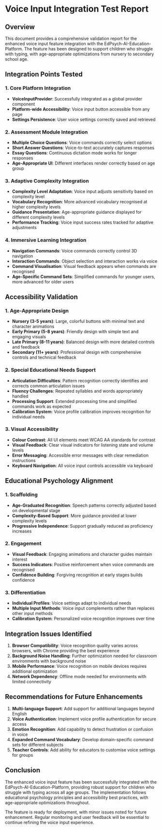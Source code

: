 # Voice Input Integration Test Report

## Overview

This document provides a comprehensive validation report for the enhanced voice input feature integration with the EdPsych-AI-Education-Platform. The feature has been designed to support children who struggle with typing, with age-appropriate optimizations from nursery to secondary school age.

## Integration Points Tested

### 1. Core Platform Integration

- **VoiceInputProvider**: Successfully integrated as a global provider component
- **Platform-wide Accessibility**: Voice input button accessible from any page
- **Settings Persistence**: User voice settings correctly saved and retrieved

### 2. Assessment Module Integration

- **Multiple Choice Questions**: Voice commands correctly select options
- **Short Answer Questions**: Voice-to-text accurately captures responses
- **Essay Questions**: Continuous dictation mode works for longer responses
- **Age-Appropriate UI**: Different interfaces render correctly based on age group

### 3. Adaptive Complexity Integration

- **Complexity Level Adaptation**: Voice input adjusts sensitivity based on complexity level
- **Vocabulary Recognition**: More advanced vocabulary recognised at higher complexity levels
- **Guidance Presentation**: Age-appropriate guidance displayed for different complexity levels
- **Performance Tracking**: Voice input success rates tracked for adaptive adjustments

### 4. Immersive Learning Integration

- **Navigation Commands**: Voice commands correctly control 3D navigation
- **Interaction Commands**: Object selection and interaction works via voice
- **Command Visualisation**: Visual feedback appears when commands are recognised
- **Age-Specific Command Sets**: Simplified commands for younger users, more advanced for older users

## Accessibility Validation

### 1. Age-Appropriate Design

- **Nursery (3-5 years)**: Large, colorful buttons with minimal text and character animations
- **Early Primary (5-8 years)**: Friendly design with simple text and engaging visuals
- **Late Primary (8-11 years)**: Balanced design with more detailed controls and feedback
- **Secondary (11+ years)**: Professional design with comprehensive controls and technical feedback

### 2. Special Educational Needs Support

- **Articulation Difficulties**: Pattern recognition correctly identifies and corrects common articulation issues
- **Fluency Challenges**: Repeated syllables and words appropriately handled
- **Processing Support**: Extended processing time and simplified commands work as expected
- **Calibration System**: Voice profile calibration improves recognition for individual needs

### 3. Visual Accessibility

- **Colour Contrast**: All UI elements meet WCAG AA standards for contrast
- **Visual Feedback**: Clear visual indicators for listening state and volume levels
- **Error Messaging**: Accessible error messages with clear remediation instructions
- **Keyboard Navigation**: All voice input controls accessible via keyboard

## Educational Psychology Alignment

### 1. Scaffolding

- **Age-Graduated Recognition**: Speech patterns correctly adjusted based on developmental stage
- **Complexity-Based Support**: More guidance provided at lower complexity levels
- **Progressive Independence**: Support gradually reduced as proficiency increases

### 2. Engagement

- **Visual Feedback**: Engaging animations and character guides maintain interest
- **Success Indicators**: Positive reinforcement when voice commands are recognised
- **Confidence Building**: Forgiving recognition at early stages builds confidence

### 3. Differentiation

- **Individual Profiles**: Voice settings adapt to individual needs
- **Multiple Input Methods**: Voice input complements rather than replaces other input methods
- **Calibration System**: Personalized voice recognition improves over time

## Integration Issues Identified

1. **Browser Compatibility**: Voice recognition quality varies across browsers, with Chrome providing the best experience
2. **Background Noise Handling**: Further optimization needed for classroom environments with background noise
3. **Mobile Performance**: Voice recognition on mobile devices requires additional optimization
4. **Network Dependency**: Offline mode needed for environments with limited connectivity

## Recommendations for Future Enhancements

1. **Multi-language Support**: Add support for additional languages beyond English
2. **Voice Authentication**: Implement voice profile authentication for secure access
3. **Emotion Recognition**: Add capability to detect frustration or confusion in voice
4. **Expanded Command Vocabulary**: Develop domain-specific command sets for different subjects
5. **Teacher Controls**: Add ability for educators to customise voice settings for groups

## Conclusion

The enhanced voice input feature has been successfully integrated with the EdPsych-AI-Education-Platform, providing robust support for children who struggle with typing across all age groups. The implementation follows educational psychology principles and accessibility best practices, with age-appropriate optimizations throughout.

The feature is ready for deployment, with minor issues noted for future enhancement. Regular monitoring and user feedback will be essential to continue refining the voice input experience.
